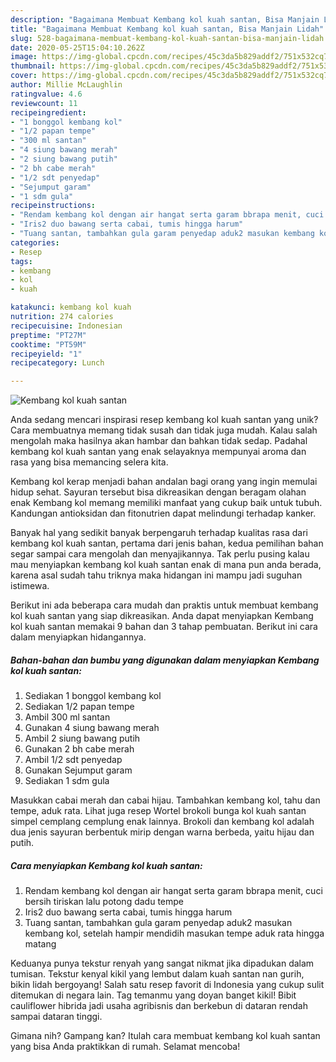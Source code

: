 ```yaml
---
description: "Bagaimana Membuat Kembang kol kuah santan, Bisa Manjain Lidah"
title: "Bagaimana Membuat Kembang kol kuah santan, Bisa Manjain Lidah"
slug: 528-bagaimana-membuat-kembang-kol-kuah-santan-bisa-manjain-lidah
date: 2020-05-25T15:04:10.262Z
image: https://img-global.cpcdn.com/recipes/45c3da5b829addf2/751x532cq70/kembang-kol-kuah-santan-foto-resep-utama.jpg
thumbnail: https://img-global.cpcdn.com/recipes/45c3da5b829addf2/751x532cq70/kembang-kol-kuah-santan-foto-resep-utama.jpg
cover: https://img-global.cpcdn.com/recipes/45c3da5b829addf2/751x532cq70/kembang-kol-kuah-santan-foto-resep-utama.jpg
author: Millie McLaughlin
ratingvalue: 4.6
reviewcount: 11
recipeingredient:
- "1 bonggol kembang kol"
- "1/2 papan tempe"
- "300 ml santan"
- "4 siung bawang merah"
- "2 siung bawang putih"
- "2 bh cabe merah"
- "1/2 sdt penyedap"
- "Sejumput garam"
- "1 sdm gula"
recipeinstructions:
- "Rendam kembang kol dengan air hangat serta garam bbrapa menit, cuci bersih tiriskan lalu potong dadu tempe"
- "Iris2 duo bawang serta cabai, tumis hingga harum"
- "Tuang santan, tambahkan gula garam penyedap aduk2 masukan kembang kol, setelah hampir mendidih masukan tempe aduk rata hingga matang"
categories:
- Resep
tags:
- kembang
- kol
- kuah

katakunci: kembang kol kuah 
nutrition: 274 calories
recipecuisine: Indonesian
preptime: "PT27M"
cooktime: "PT59M"
recipeyield: "1"
recipecategory: Lunch

---
```



![Kembang kol kuah santan](https://img-global.cpcdn.com/recipes/45c3da5b829addf2/751x532cq70/kembang-kol-kuah-santan-foto-resep-utama.jpg)

Anda sedang mencari inspirasi resep kembang kol kuah santan yang unik? Cara membuatnya memang tidak susah dan tidak juga mudah. Kalau salah mengolah maka hasilnya akan hambar dan bahkan tidak sedap. Padahal kembang kol kuah santan yang enak selayaknya mempunyai aroma dan rasa yang bisa memancing selera kita.

Kembang kol kerap menjadi bahan andalan bagi orang yang ingin memulai hidup sehat. Sayuran tersebut bisa dikreasikan dengan beragam olahan enak Kembang kol memang memiliki manfaat yang cukup baik untuk tubuh. Kandungan antioksidan dan fitonutrien dapat melindungi terhadap kanker.

Banyak hal yang sedikit banyak berpengaruh terhadap kualitas rasa dari kembang kol kuah santan, pertama dari jenis bahan, kedua pemilihan bahan segar sampai cara mengolah dan menyajikannya. Tak perlu pusing kalau mau menyiapkan kembang kol kuah santan enak di mana pun anda berada, karena asal sudah tahu triknya maka hidangan ini mampu jadi suguhan istimewa.


Berikut ini ada beberapa cara mudah dan praktis untuk membuat kembang kol kuah santan yang siap dikreasikan. Anda dapat menyiapkan Kembang kol kuah santan memakai 9 bahan dan 3 tahap pembuatan. Berikut ini cara dalam menyiapkan hidangannya.

<!--inarticleads1-->

##### Bahan-bahan dan bumbu yang digunakan dalam menyiapkan Kembang kol kuah santan:

1. Sediakan 1 bonggol kembang kol
1. Sediakan 1/2 papan tempe
1. Ambil 300 ml santan
1. Gunakan 4 siung bawang merah
1. Ambil 2 siung bawang putih
1. Gunakan 2 bh cabe merah
1. Ambil 1/2 sdt penyedap
1. Gunakan Sejumput garam
1. Sediakan 1 sdm gula


Masukkan cabai merah dan cabai hijau. Tambahkan kembang kol, tahu dan tempe, aduk rata. Lihat juga resep Wortel brokoli bunga kol kuah santan simpel cemplang cemplung enak lainnya. Brokoli dan kembang kol adalah dua jenis sayuran berbentuk mirip dengan warna berbeda, yaitu hijau dan putih. 

<!--inarticleads2-->

##### Cara menyiapkan Kembang kol kuah santan:

1. Rendam kembang kol dengan air hangat serta garam bbrapa menit, cuci bersih tiriskan lalu potong dadu tempe
1. Iris2 duo bawang serta cabai, tumis hingga harum
1. Tuang santan, tambahkan gula garam penyedap aduk2 masukan kembang kol, setelah hampir mendidih masukan tempe aduk rata hingga matang


Keduanya punya tekstur renyah yang sangat nikmat jika dipadukan dalam tumisan. Tekstur kenyal kikil yang lembut dalam kuah santan nan gurih, bikin lidah bergoyang! Salah satu resep favorit di Indonesia yang cukup sulit ditemukan di negara lain. Tag temanmu yang doyan banget kikil! Bibit cauliflower hibrida jadi usaha agribisnis dan berkebun di dataran rendah sampai dataran tinggi. 

Gimana nih? Gampang kan? Itulah cara membuat kembang kol kuah santan yang bisa Anda praktikkan di rumah. Selamat mencoba!
